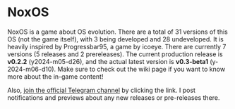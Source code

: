 # NoxOS

NoxOS is a game about OS evolution. There are a total of 31 versions of this OS (not the game itself), with 3 being developed and 28 undeveloped. It is heavily inspired by Progressbar95, a game by icoeye. There are currently 7 versions (5 releases and 2 prereleases). The current production release is **v0.2.2** (y2024-m05-d26), and the actual latest version is **v0.3-beta1** (y-2024-m06-d10). Make sure to check out the wiki page if you want to know more about the in-game content!

Also, [join the official Telegram channel](https://t.me/NoxOS_game) by clicking the link. I post notifications and previews about any new releases or pre-releases there.
